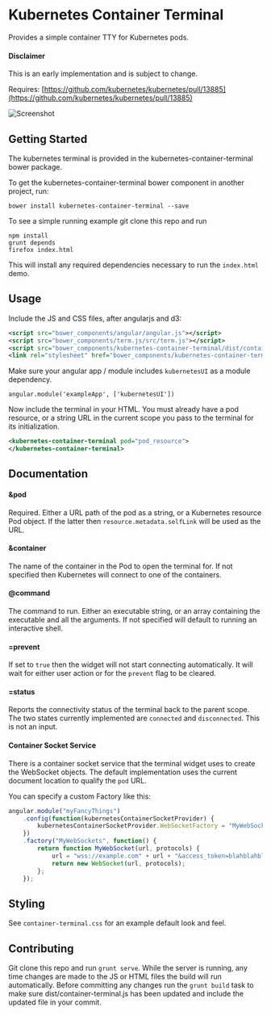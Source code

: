 Kubernetes Container Terminal
=============================

Provides a simple container TTY for Kubernetes pods.

#### Disclaimer
This is an early implementation and is subject to change.

Requires: [https://github.com/kubernetes/kubernetes/pull/13885](https://github.com/kubernetes/kubernetes/pull/13885)

![Screenshot](https://raw.githubusercontent.com/kubernetes-ui/container-terminal/master/scratch/sceenshot.png)

Getting Started
---------------

The kubernetes terminal is provided in the kubernetes-container-terminal bower package.

To get the kubernetes-container-terminal bower component in another project, run:

```
bower install kubernetes-container-terminal --save
```

To see a simple running example git clone this repo and run

```
npm install
grunt depends
firefox index.html
```

This will install any required dependencies necessary to run the ```index.html``` demo.

Usage
-----

Include the JS and CSS files, after angularjs and d3:

```xml
<script src="bower_components/angular/angular.js"></script>
<script src="bower_components/term.js/src/term.js"></script>
<script src="bower_components/kubernetes-container-terminal/dist/container-terminal.js"></script>
<link rel="stylesheet" href="bower_components/kubernetes-container-terminal/dist/container-terminal.css" />
```

Make sure your angular app / module includes ```kubernetesUI``` as a module dependency.

```
angular.module('exampleApp', ['kubernetesUI'])
```

Now include the terminal in your HTML. You must already have a pod resource, or a string
URL in the current scope you pass to the terminal for its initialization.

```xml
<kubernetes-container-terminal pod="pod_resource">
</kubernetes-container-terminal>
```

Documentation
-------------

#### &pod

Required. Either a URL path of the pod as a string, or a Kubernetes resource Pod object.
If the latter then ```resource.metadata.selfLink``` will be used as the URL.

#### &container

The name of the container in the Pod to open the terminal for. If not specified then
Kubernetes will connect to one of the containers.

#### @command

The command to run. Either an executable string, or an array containing the executable
and all the arguments. If not specified will default to running an interactive shell.

#### =prevent

If set to ```true``` then the widget will not start connecting automatically. It will
wait for either user action or for the ```prevent``` flag to be cleared.

#### =status

Reports the connectivity status of the terminal back to the parent scope. The two
states currently implemented are ```connected``` and ```disconnected```. This is
not an input.

#### Container Socket Service

There is a container socket service that the terminal widget uses to create the
WebSocket objects. The default implementation uses the current document location
to qualify the ```pod``` URL.

You can specify a custom Factory like this:

```javascript
angular.module("myFancyThings")
    .config(function(kubernetesContainerSocketProvider) {
        kubernetesContainerSocketProvider.WebSocketFactory = "MyWebSockets";
    })
    .factory("MyWebSockets", function() {
        return function MyWebSocket(url, protocols) {
            url = "wss://example.com" + url + "&access_token=blahblahblah";
            return new WebSocket(url, protocols);
        };
    });
```

Styling
-------

See ```container-terminal.css``` for an example default look and feel.

Contributing
------------

Git clone this repo and run `grunt serve`. While the server is running, any time changes
are made to the JS or HTML files the build will run automatically.  Before committing any
changes run the `grunt build` task to make sure dist/container-terminal.js has been updated
and include the updated file in your commit.
